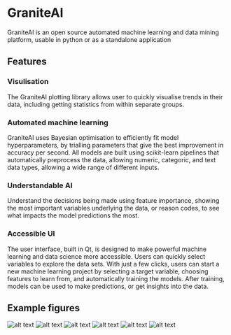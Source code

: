 # GraniteAI
GraniteAI is an open source automated machine learning and data mining platform, usable in python or as a standalone application

## Features
### Visulisation
The GraniteAI plotting library allows user to quickly visualise trends in their data, including getting statistics from within separate groups.

### Automated machine learning
GraniteAI uses Bayesian optimisation to efficiently fit model hyperparameters, by trialling parameters that give the best improvement in accuracy per second. All models are built using scikit-learn pipelines that automatically preprocess the data, allowing numeric, categoric, and text data types, allowing a wide range of different inputs.

### Understandable AI
Understand the decisions being made using feature importance, showing the most important variables underlying the data, or reason codes, to see what impacts the model predictions the most.

### Accessible UI
The user interface, built in Qt, is designed to make powerful machine learning and data science more accessible. Users can quickly select variables to explore the data sets. With just a few clicks, users can start a new machine learning project by selecting a target variable, choosing features to learn from, and automatically training the models. After training, models can be used to make predictions, or get insights into the data.

## Example figures
![alt text](https://raw.githubusercontent.com/mstaddon/GraniteAI/master/images/fig_1.png)
![alt text](https://raw.githubusercontent.com/mstaddon/GraniteAI/master/images/fig_2.png)
![alt text](https://raw.githubusercontent.com/mstaddon/GraniteAI/master/images/fig_3.png)
![alt text](https://raw.githubusercontent.com/mstaddon/GraniteAI/master/images/fig_4.png)
![alt text](https://raw.githubusercontent.com/mstaddon/GraniteAI/master/images/fig_5.png)
![alt text](https://raw.githubusercontent.com/mstaddon/GraniteAI/master/images/fig_6.png)
